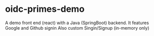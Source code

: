 # oidc-primes-demo
A demo front end (react) with a Java (SpringBoot) backend. 
It features Google and Github signin
Also custom Singin/Signup (in-memory only)
